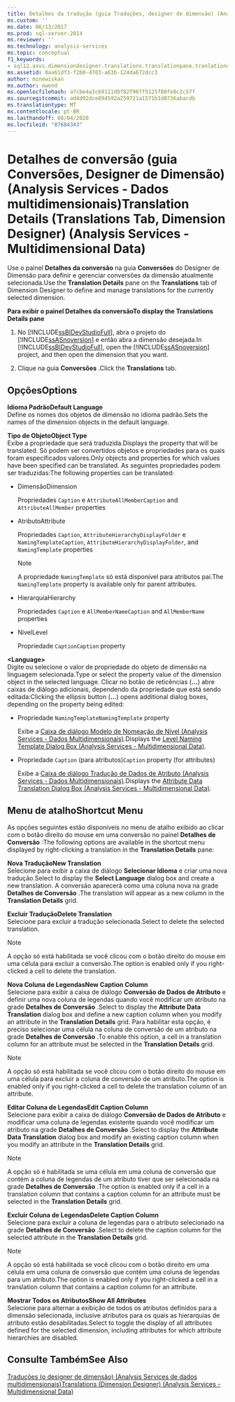 ```yaml
---
title: Detalhes da tradução (guia Traduções, designer de dimensão) (Analysis Services-dados multidimensionais) | Microsoft Docs
ms.custom: ''
ms.date: 06/13/2017
ms.prod: sql-server-2014
ms.reviewer: ''
ms.technology: analysis-services
ms.topic: conceptual
f1_keywords:
- sql12.asvs.dimensiondesigner.translations.translationpane.tranlationdetails.f1
ms.assetid: 0aa61df3-f2b0-4703-a63b-124da672dcc3
author: minewiskan
ms.author: owend
ms.openlocfilehash: a7cbe4a3c69111d0f82f96ff5125f80fe0c2c57f
ms.sourcegitcommit: ad4d92dce894592a259721a1571b1d8736abacdb
ms.translationtype: MT
ms.contentlocale: pt-BR
ms.lasthandoff: 08/04/2020
ms.locfileid: "87684343"
---
```

# <a name="translation-details-translations-tab-dimension-designer-analysis-services---multidimensional-data"></a><span data-ttu-id="c3f69-102">Detalhes de conversão (guia Conversões, Designer de Dimensão) (Analysis Services - Dados multidimensionais)</span><span class="sxs-lookup"><span data-stu-id="c3f69-102">Translation Details (Translations Tab, Dimension Designer) (Analysis Services - Multidimensional Data)</span></span>
  <span data-ttu-id="c3f69-103">Use o painel **Detalhes da conversão** na guia **Conversões** do Designer de Dimensão para definir e gerenciar conversões da dimensão atualmente selecionada.</span><span class="sxs-lookup"><span data-stu-id="c3f69-103">Use the **Translation Details** pane on the **Translations** tab of Dimension Designer to define and manage translations for the currently selected dimension.</span></span>  
  
 <span data-ttu-id="c3f69-104">**Para exibir o painel Detalhes da conversão**</span><span class="sxs-lookup"><span data-stu-id="c3f69-104">**To display the Translations Details pane**</span></span>  
  
1.  <span data-ttu-id="c3f69-105">No [!INCLUDE[ssBIDevStudioFull](../includes/ssbidevstudiofull-md.md)], abra o projeto do [!INCLUDE[ssASnoversion](../includes/ssasnoversion-md.md)] e então abra a dimensão desejada.</span><span class="sxs-lookup"><span data-stu-id="c3f69-105">In [!INCLUDE[ssBIDevStudioFull](../includes/ssbidevstudiofull-md.md)], open the [!INCLUDE[ssASnoversion](../includes/ssasnoversion-md.md)] project, and then open the dimension that you want.</span></span>  
  
2.  <span data-ttu-id="c3f69-106">Clique na guia **Conversões** .</span><span class="sxs-lookup"><span data-stu-id="c3f69-106">Click the **Translations** tab.</span></span>  
  
## <a name="options"></a><span data-ttu-id="c3f69-107">Opções</span><span class="sxs-lookup"><span data-stu-id="c3f69-107">Options</span></span>  
 <span data-ttu-id="c3f69-108">**Idioma Padrão**</span><span class="sxs-lookup"><span data-stu-id="c3f69-108">**Default Language**</span></span>  
 <span data-ttu-id="c3f69-109">Define os nomes dos objetos de dimensão no idioma padrão.</span><span class="sxs-lookup"><span data-stu-id="c3f69-109">Sets the names of the dimension objects in the default language.</span></span>  
  
 <span data-ttu-id="c3f69-110">**Tipo de Objeto**</span><span class="sxs-lookup"><span data-stu-id="c3f69-110">**Object Type**</span></span>  
 <span data-ttu-id="c3f69-111">Exibe a propriedade que será traduzida.</span><span class="sxs-lookup"><span data-stu-id="c3f69-111">Displays the property that will be translated.</span></span> <span data-ttu-id="c3f69-112">Só podem ser convertidos objetos e propriedades para os quais foram especificados valores.</span><span class="sxs-lookup"><span data-stu-id="c3f69-112">Only objects and properties for which values have been specified can be translated.</span></span> <span data-ttu-id="c3f69-113">As seguintes propriedades podem ser traduzidas:</span><span class="sxs-lookup"><span data-stu-id="c3f69-113">The following properties can be translated:</span></span>  
  
-   <span data-ttu-id="c3f69-114">Dimensão</span><span class="sxs-lookup"><span data-stu-id="c3f69-114">Dimension</span></span>  
  
     <span data-ttu-id="c3f69-115">Propriedades `Caption` e `AttributeAllMember`</span><span class="sxs-lookup"><span data-stu-id="c3f69-115">`Caption` and `AttributeAllMember` properties</span></span>  
  
-   <span data-ttu-id="c3f69-116">Atributo</span><span class="sxs-lookup"><span data-stu-id="c3f69-116">Attribute</span></span>  
  
     <span data-ttu-id="c3f69-117">Propriedades `Caption`, `AttributeHierarchyDisplayFolder` e `NamingTemplate`</span><span class="sxs-lookup"><span data-stu-id="c3f69-117">`Caption`, `AttributeHierarchyDisplayFolder`, and `NamingTemplate` properties</span></span>  
  
    > [!NOTE]  
    >  <span data-ttu-id="c3f69-118">A propriedade `NamingTemplate` só está disponível para atributos pai.</span><span class="sxs-lookup"><span data-stu-id="c3f69-118">The `NamingTemplate` property is available only for parent attributes.</span></span>  
  
-   <span data-ttu-id="c3f69-119">Hierarquia</span><span class="sxs-lookup"><span data-stu-id="c3f69-119">Hierarchy</span></span>  
  
     <span data-ttu-id="c3f69-120">Propriedades `Caption` e `AllMemberName`</span><span class="sxs-lookup"><span data-stu-id="c3f69-120">`Caption` and `AllMemberName` properties</span></span>  
  
-   <span data-ttu-id="c3f69-121">Nível</span><span class="sxs-lookup"><span data-stu-id="c3f69-121">Level</span></span>  
  
     <span data-ttu-id="c3f69-122">Propriedade `Caption`</span><span class="sxs-lookup"><span data-stu-id="c3f69-122">`Caption` property</span></span>  
  
 **\<Language>**  
 <span data-ttu-id="c3f69-123">Digite ou selecione o valor de propriedade do objeto de dimensão na linguagem selecionada.</span><span class="sxs-lookup"><span data-stu-id="c3f69-123">Type or select the property value of the dimension object in the selected language.</span></span> <span data-ttu-id="c3f69-124">Clicar no botão de reticências (**...**) abre caixas de diálogo adicionais, dependendo da propriedade que está sendo editada:</span><span class="sxs-lookup"><span data-stu-id="c3f69-124">Clicking the ellipsis button (**...**) opens additional dialog boxes, depending on the property being edited:</span></span>  
  
-   <span data-ttu-id="c3f69-125">Propriedade `NamingTemplate`</span><span class="sxs-lookup"><span data-stu-id="c3f69-125">`NamingTemplate` property</span></span>  
  
     <span data-ttu-id="c3f69-126">Exibe a [Caixa de diálogo Modelo de Nomeação de Nível &#40;Analysis Services - Dados Multidimensionais&#41;](level-naming-template-dialog-box-analysis-services-multidimensional-data.md).</span><span class="sxs-lookup"><span data-stu-id="c3f69-126">Displays the [Level Naming Template Dialog Box &#40;Analysis Services - Multidimensional Data&#41;](level-naming-template-dialog-box-analysis-services-multidimensional-data.md).</span></span>  
  
-   <span data-ttu-id="c3f69-127">Propriedade `Caption` (para atributos)</span><span class="sxs-lookup"><span data-stu-id="c3f69-127">`Caption` property (for attributes)</span></span>  
  
     <span data-ttu-id="c3f69-128">Exibe a [Caixa de diálogo Tradução de Dados de Atributo &#40;Analysis Services - Dados Multidimensionais&#41;](attribute-data-translation-dialog-box-analysis-services-multidimensional-data.md).</span><span class="sxs-lookup"><span data-stu-id="c3f69-128">Displays the [Attribute Data Translation Dialog Box &#40;Analysis Services - Multidimensional Data&#41;](attribute-data-translation-dialog-box-analysis-services-multidimensional-data.md).</span></span>  
  
## <a name="shortcut-menu"></a><span data-ttu-id="c3f69-129">Menu de atalho</span><span class="sxs-lookup"><span data-stu-id="c3f69-129">Shortcut Menu</span></span>  
 <span data-ttu-id="c3f69-130">As opções seguintes estão disponíveis no menu de atalho exibido ao clicar com o botão direito do mouse em uma conversão no painel **Detalhes de Conversão** :</span><span class="sxs-lookup"><span data-stu-id="c3f69-130">The following options are available in the shortcut menu displayed by right-clicking a translation in the **Translation Details** pane:</span></span>  
  
 <span data-ttu-id="c3f69-131">**Nova Tradução**</span><span class="sxs-lookup"><span data-stu-id="c3f69-131">**New Translation**</span></span>  
 <span data-ttu-id="c3f69-132">Selecione para exibir a caixa de diálogo **Selecionar Idioma** e criar uma nova tradução.</span><span class="sxs-lookup"><span data-stu-id="c3f69-132">Select to display the **Select Language** dialog box and create a new translation.</span></span> <span data-ttu-id="c3f69-133">A conversão aparecerá como uma coluna nova na grade **Detalhes de Conversão** .</span><span class="sxs-lookup"><span data-stu-id="c3f69-133">The translation will appear as a new column in the **Translation Details** grid.</span></span>  
  
 <span data-ttu-id="c3f69-134">**Excluir Tradução**</span><span class="sxs-lookup"><span data-stu-id="c3f69-134">**Delete Translation**</span></span>  
 <span data-ttu-id="c3f69-135">Selecione para excluir a tradução selecionada.</span><span class="sxs-lookup"><span data-stu-id="c3f69-135">Select to delete the selected translation.</span></span>  
  
> [!NOTE]  
>  <span data-ttu-id="c3f69-136">A opção só está habilitada se você clicou com o botão direito do mouse em uma célula para excluir a conversão.</span><span class="sxs-lookup"><span data-stu-id="c3f69-136">The option is enabled only if you right-clicked a cell to delete the translation.</span></span>  
  
 <span data-ttu-id="c3f69-137">**Nova Coluna de Legendas**</span><span class="sxs-lookup"><span data-stu-id="c3f69-137">**New Caption Column**</span></span>  
 <span data-ttu-id="c3f69-138">Selecione para exibir a caixa de diálogo **Conversão de Dados de Atributo** e definir uma nova coluna de legendas quando você modificar um atributo na grade **Detalhes de Conversão** .</span><span class="sxs-lookup"><span data-stu-id="c3f69-138">Select to display the **Attribute Data Translation** dialog box and define a new caption column when you modify an attribute in the **Translation Details** grid.</span></span> <span data-ttu-id="c3f69-139">Para habilitar esta opção, é preciso selecionar uma célula na coluna de conversão de um atributo na grade **Detalhes de Conversão** .</span><span class="sxs-lookup"><span data-stu-id="c3f69-139">To enable this option, a cell in a translation column for an attribute must be selected in the **Translation Details** grid.</span></span>  
  
> [!NOTE]  
>  <span data-ttu-id="c3f69-140">A opção só está habilitada se você clicou com o botão direito do mouse em uma célula para excluir a coluna de conversão de um atributo.</span><span class="sxs-lookup"><span data-stu-id="c3f69-140">The option is enabled only if you right-clicked a cell to delete the translation column of an attribute.</span></span>  
  
 <span data-ttu-id="c3f69-141">**Editar Coluna de Legendas**</span><span class="sxs-lookup"><span data-stu-id="c3f69-141">**Edit Caption Column**</span></span>  
 <span data-ttu-id="c3f69-142">Selecione para exibir a caixa de diálogo **Conversão de Dados de Atributo** e modificar uma coluna de legendas existente quando você modificar um atributo na grade **Detalhes de Conversão** .</span><span class="sxs-lookup"><span data-stu-id="c3f69-142">Select to display the **Attribute Data Translation** dialog box and modify an existing caption column when you modify an attribute in the **Translation Details** grid.</span></span>  
  
> [!NOTE]  
>  <span data-ttu-id="c3f69-143"> A opção só é habilitada se uma célula em uma coluna de conversão que contém a coluna de legendas de um atributo tiver que ser selecionada na grade **Detalhes de Conversão** .</span><span class="sxs-lookup"><span data-stu-id="c3f69-143">The option is enabled only if a cell in a translation column that contains a caption column for an attribute must be selected in the **Translation Details** grid.</span></span>  
  
 <span data-ttu-id="c3f69-144">**Excluir Coluna de Legendas**</span><span class="sxs-lookup"><span data-stu-id="c3f69-144">**Delete Caption Column**</span></span>  
 <span data-ttu-id="c3f69-145">Selecione para excluir a coluna de legendas para o atributo selecionado na grade **Detalhes de Conversão** .</span><span class="sxs-lookup"><span data-stu-id="c3f69-145">Select to delete the caption column for the selected attribute in the **Translation Details** grid.</span></span>  
  
> [!NOTE]  
>  <span data-ttu-id="c3f69-146">A opção só está habilitada se você clicou com o botão direito em uma célula em uma coluna de conversão que contém uma coluna de legendas para um atributo.</span><span class="sxs-lookup"><span data-stu-id="c3f69-146">The option is enabled only if you right-clicked a cell in a translation column that contains a caption column for an attribute.</span></span>  
  
 <span data-ttu-id="c3f69-147">**Mostrar Todos os Atributos**</span><span class="sxs-lookup"><span data-stu-id="c3f69-147">**Show All Attributes**</span></span>  
 <span data-ttu-id="c3f69-148">Selecione para alternar a exibição de todos os atributos definidos para a dimensão selecionada, inclusive atributos para os quais as hierarquias de atributo estão desabilitadas.</span><span class="sxs-lookup"><span data-stu-id="c3f69-148">Select to toggle the display of all attributes defined for the selected dimension, including attributes for which attribute hierarchies are disabled.</span></span>  
  
## <a name="see-also"></a><span data-ttu-id="c3f69-149">Consulte Também</span><span class="sxs-lookup"><span data-stu-id="c3f69-149">See Also</span></span>  
 [<span data-ttu-id="c3f69-150">Traduções &#40;o designer de dimensão&#41; &#40;Analysis Services de dados multidimensionais&#41;</span><span class="sxs-lookup"><span data-stu-id="c3f69-150">Translations &#40;Dimension Designer&#41; &#40;Analysis Services - Multidimensional Data&#41;</span></span>](translations-dimension-designer-analysis-services-multidimensional-data.md)  
  
  

